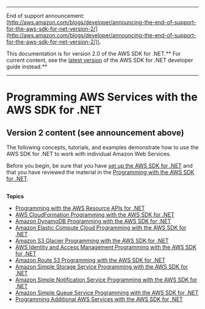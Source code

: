 --------

End of support announcement: [http://aws.amazon.com/blogs/developer/announcing-the-end-of-support-for-the-aws-sdk-for-net-version-2/](http://aws.amazon.com/blogs/developer/announcing-the-end-of-support-for-the-aws-sdk-for-net-version-2/)\.

This documentation is for version 2\.0 of the AWS SDK for \.NET\.** For current content, see the [latest version](https://docs.aws.amazon.com/sdk-for-net/latest/developer-guide/) of the AWS SDK for \.NET developer guide instead\.**

--------

# Programming AWS Services with the AWS SDK for \.NET<a name="tutorials-examples"></a>

## Version 2 content \(see announcement above\)<a name="w3aac13b3b1"></a>

The following concepts, tutorials, and examples demonstrate how to use the AWS SDK for \.NET to work with individual Amazon Web Services\.

Before you begin, be sure that you have [set up the AWS SDK for \.NET](net-dg-setup.md) and that you have reviewed the material in the [Programming with the AWS SDK for \.NET](net-dg-programming-techniques.md)\.

## <a name="w3aac13b5"></a>

**Topics**
+ [Programming with the AWS Resource APIs for \.NET](resource-level-apis-intro.md)
+ [AWS CloudFormation Programming with the AWS SDK for \.NET](cloudformation-apis-intro.md)
+ [Amazon DynamoDB Programming with the AWS SDK for \.NET](dynamodb-intro.md)
+ [Amazon Elastic Compute Cloud Programming with the AWS SDK for \.NET](ec2-apis-intro.md)
+ [Amazon S3 Glacier Programming with the AWS SDK for \.NET](glacier-apis-intro.md)
+ [AWS Identity and Access Management Programming with the AWS SDK for \.NET](iam-apis-intro.md)
+ [Amazon Route 53 Programming with the AWS SDK for \.NET](route53-apis-intro.md)
+ [Amazon Simple Storage Service Programming with the AWS SDK for \.NET](s3-apis-intro.md)
+ [Amazon Simple Notification Service Programming with the AWS SDK for \.NET](sns-apis-intro.md)
+ [Amazon Simple Queue Service Programming with the AWS SDK for \.NET](sqs-apis-intro.md)
+ [Programming Additional AWS Services with the AWS SDK for \.NET](other-apis-intro.md)